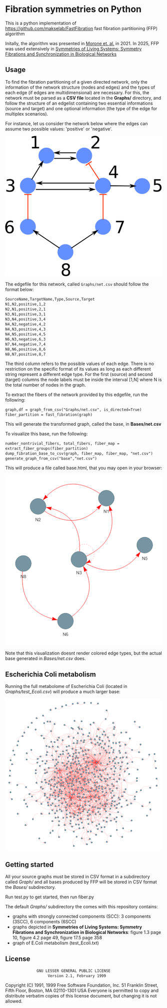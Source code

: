# Fibration symmetries on Python

This is a python implementation of https://github.com/makselab/FastFibration fast fibration partitioning (FFP) algorithm

Initally, the algorithm was presented in [Morone et. al.](https://www.pnas.org/content/117/15/8306) in 2021. In 2025, FFP was used extensively in [Symmetries of Living Systems: Symmetry Fibrations and Synchronization in Biological Networks](https://arxiv.org/pdf/2502.18713)

## Usage 

To find the fibration partitioning of a given directed network, only the information of the network structure (nodes and edges) 
and the types of each edge (if edges are multidimensional) are necessary. 
For this, the network must be parsed as a **CSV file** located in the **Graphs/** directory, and follow the structure of an edgelist containing two essential informations (source and target) and one optional information (the type of the edge for multiplex scenarios). 

For instance, let us consider the network below where the edges can assume two possible values: 'positive' or 'negative'.

<img src="small_example.png" width="500" />

The edgefile for this network, called `Graphs/net.csv` should follow the format below:

```
SourceName,TargetName,Type,Source,Target
N1,N2,positive,1,2
N2,N1,positive,2,1
N3,N1,positive,3,1
N3,N4,positive,3,4
N4,N2,negative,4,2
N4,N3,positive,4,3
N4,N5,positive,4,5
N6,N3,negative,6,3
N7,N4,negative,7,4
N8,N6,positive,8,6
N8,N7,positive,8,7
```

The third column refers to the possible values of each edge. There is no restriction on the specific
format of its values as long as each different string represent a different edge type. For the first (source) and 
second (target) columns the node labels must be inside the interval \[1,N\] where N is the total number of nodes in
the graph.

To extract the fibers of the network provided by this edgefile, run the following: 

```
graph,df = graph_from_csv("Graphs/net.csv", is_directed=True)
fiber_partition = fast_fibration(graph)
```

This will generate the transformed graph, called the base, in **Bases/net.csv**

To visualize this base, run the following:

```
number_nontrivial_fibers, total_fibers, fiber_map = extract_fiber_groups(fiber_partition)
dump_fibration_base_to_csv(graph, fiber_map, fiber_map, "net.csv")
generate_graph_from_csv("base","net.csv")
```

This will produce a file called base.html, that you may open in your browser:

<img src="small_base.png" width="500" />

Note that this visualization doesnt render colored edge types, but the actual base generated in *Bases/net.csv* does. 

## Escherichia Coli metabolism

Running the full metabolome of Escherichia Coli (located in *Graphs/test_Ecoli.csv*) will produce a much larger base:

<img src="Ecoli_base.png" width="500" />

## Getting started
All your source graphs must be stored in CSV format in a subdirectory called *Graph/* and all bases produced by FFP will be stored in CSV format the *Bases/* subdirectory.

Run test.py to get started, then run fiber.py

The default *Graphs/* subdirectory the comes with this repository contains:
- graphs with strongly connected components (SCC): 3 components (3SCC), 6 components (6SCC)
- graphs depicted in **Symmetries of Living Systems: Symmetry Fibrations and Synchronization in Biological Networks**: figure 1.3 page 10, figure 4.2 page 49, figure 17.5 page 358
- graph of E.Coli metabolism (test_Ecoli.txt)

## License

                  GNU LESSER GENERAL PUBLIC LICENSE
                       Version 2.1, February 1999

 Copyright (C) 1991, 1999 Free Software Foundation, Inc.
 51 Franklin Street, Fifth Floor, Boston, MA  02110-1301  USA
 Everyone is permitted to copy and distribute verbatim copies
 of this license document, but changing it is not allowed.
